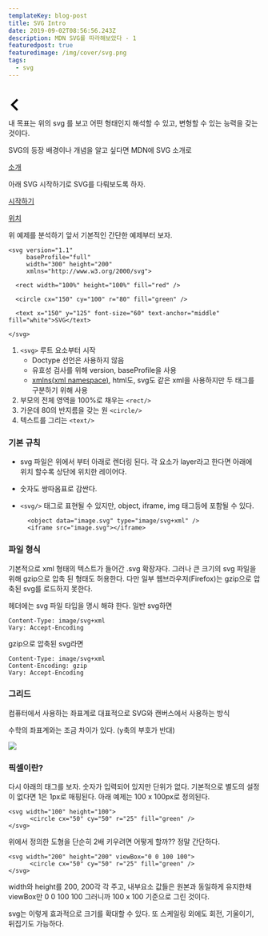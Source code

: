 ```yaml
---
templateKey: blog-post
title: SVG Intro
date: 2019-09-02T08:56:56.243Z
description: MDN SVG를 따라해보았다 - 1
featuredpost: true
featuredimage: /img/cover/svg.png
tags:
  - svg
---
```

# 

<svg xmlns="http://www.w3.org/2000/svg" width="24" height="24" viewBox="0 0 24 24">
    	<path d="M16.67 0l2.83 2.829-9.339 9.175 9.339 9.167-2.83 2.829-12.17-11.996z"/>
    </svg>

내 목표는 위의 svg 를 보고 어떤 형태인지 해석할 수 있고, 변형할 수 있는 능력을 갖는 것이다.

SVG의 등장 배경이나 개념을 알고 싶다면 MDN에 SVG 소개로

[소개](https://developer.mozilla.org/ko/docs/Web/SVG/Tutorial/Introduction)

아래 SVG 시작하기로 SVG를 다뤄보도록 하자.

[시작하기](https://developer.mozilla.org/ko/docs/Web/SVG/Tutorial/%EC%8B%9C%EC%9E%91%ED%95%98%EA%B8%B0)

[위치](https://developer.mozilla.org/ko/docs/Web/SVG/Tutorial/%EC%9C%84%EC%B9%98)

위 예제를 분석하기 앞서 기본적인 간단한 예제부터 보자.

    <svg version="1.1"
         baseProfile="full"
         width="300" height="200"
         xmlns="http://www.w3.org/2000/svg">
    
      <rect width="100%" height="100%" fill="red" />
    
      <circle cx="150" cy="100" r="80" fill="green" />
    
      <text x="150" y="125" font-size="60" text-anchor="middle" fill="white">SVG</text>
    
    </svg>

1. `<svg>` 루트 요소부터 시작
    - Doctype 선언은 사용하지 않음
    - 유효성 검사를 위해 version, baseProfile을 사용
    - [xmlns(xml namespace)](https://developer.mozilla.org/en-US/docs/Web/SVG/Namespaces_Crash_Course), html도, svg도 같은 xml을 사용하지만 두 태그를 구분하기 위해 사용
2. 부모의 전체 영역을 100%로 채우는 `<rect/>` 
3. 가운데 80의 반지름을 갖는 원 `<circle/>` 
4. 텍스트를 그리는 `<text/>` 

### 기본 규칙

- svg 파일은 위에서 부터 아래로 렌더링 된다. 각 요소가 layer라고 한다면 아래에 위치 할수록 상단에 위치한 레이어다.
- 숫자도 쌍따옴표로 감싼다.
- `<svg/>` 태그로 표현될 수 있지만, object, iframe, img  태그등에 포함될 수 있다.

        <object data="image.svg" type="image/svg+xml" />
        <iframe src="image.svg"></iframe>

### 파일 형식

기본적으로 xml 형태의 텍스트가 들어간 .svg 확장자다. 그러나 큰 크기의 svg 파일을 위해 gzip으로 압축 된 형태도 허용한다. 다만 일부 웹브라우저(Firefox)는 gzip으로 압축된 svg를 로드하지 못한다.

헤더에는 svg 파일 타입을 명시 해햐 한다. 일반 svg하면

    Content-Type: image/svg+xml
    Vary: Accept-Encoding

gzip으로 압축된 svg라면 

    Content-Type: image/svg+xml
    Content-Encoding: gzip
    Vary: Accept-Encoding

### 그리드

컴퓨터에서 사용하는 좌표계로 대표적으로 SVG와 캔버스에서 사용하는 방식

수학의 좌표계와는 조금 차이가 있다. (y축의 부호가 반대)

![](Untitled-368c21ba-a532-4c0a-8d8f-1fd1471e339b.png)

### 픽셀이란?

다시 아래의 태그를 보자. 숫자가 입력되어 있지만 단위가 없다. 기본적으로 별도의 설정이 없다면 1은 1px로 매핑된다. 아래 예제는 100 x 100px로 정의된다.

    <svg width="100" height="100">
    	  <circle cx="50" cy="50" r="25" fill="green" />
    </svg>

위에서 정의한 도형을 단순히 2배 키우려면 어떻게 할까?? 정말 간단하다.

    <svg width="200" height="200" viewBox="0 0 100 100">
    	  <circle cx="50" cy="50" r="25" fill="green" />
    </svg>

width와 height를 200, 200각 각 주고, 내부요소 값들은 원본과 동일하게 유지한채 viewBox만 0 0 100 100 그러니까 100 x 100 기준으로 그린 것이다.

svg는 이렇게 효과적으로 크기를 확대할 수 있다. 또 스케일링 외에도 회전, 기울이기, 뒤집기도 가능하다.